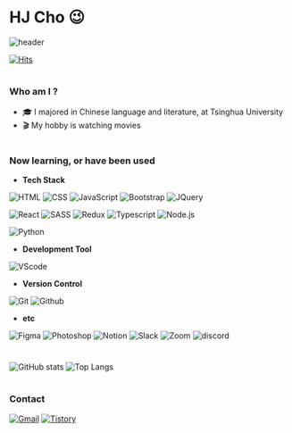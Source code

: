 # HJ Cho 😉

<div align=left>

![header](https://capsule-render.vercel.app/api?type=soft&color=292d3e&height=200&section=header&text=Welcome%20to%20hjinn0813's%20GitHub!👋&fontSize=45&fontColor=c792ea)

[![Hits](https://hits.seeyoufarm.com/api/count/incr/badge.svg?url=https%3A%2F%2Fgithub.com%2Fhjinn0813&count_bg=%23c792ea&title_bg=%23555555&icon=&icon_color=%23E7E7E7&title=visit&edge_flat=false)](https://github.com/hjinn0813)

#

### Who am I ?

- 🎓 I majored in Chinese language and literature, at Tsinghua University
- 🎬 My hobby is watching movies

#

### Now learning, or have been used

- **Tech Stack**

![HTML](https://img.shields.io/badge/HTML-E34F26?style=for-the-badge&logo=html5&logoColor=white)
![CSS](https://img.shields.io/badge/CSS-1572B6?style=for-the-badge&logo=css3&logoColor=white)
![JavaScript](https://img.shields.io/badge/JavaScript-F7DF1E?style=for-the-badge&logo=javascript&logoColor=black)
![Bootstrap](https://img.shields.io/badge/Bootstrap-7952B3?style=for-the-badge&logo=bootstrap&logoColor=white)
![JQuery](https://img.shields.io/badge/JQuery-0769AD?style=for-the-badge&logo=jquery&logoColor=white)

![React](https://img.shields.io/badge/React-61DAFB?style=for-the-badge&logo=react&logoColor=black)
![SASS](https://img.shields.io/badge/SASS-CC6699?style=for-the-badge&logo=Sass&logoColor=white)
![Redux](https://img.shields.io/badge/Redux-764ABC?style=for-the-badge&logo=Redux&logoColor=white)
![Typescript](https://img.shields.io/badge/typescript-3178C6?style=for-the-badge&logo=TypeScript&logoColor=white)
![Node.js](https://img.shields.io/badge/Node.js-339933?style=for-the-badge&logo=node.js&logoColor=white)

![Python](https://img.shields.io/badge/Python-3776AB?style=for-the-badge&logo=python&logoColor=white)

- **Development Tool**

![VScode](https://img.shields.io/badge/Visual_Studio_Code-007ACC?style=for-the-badge&logo=visual-studio-code&logoColor=white)

- **Version Control**

![Git](https://img.shields.io/badge/Git-F05032?style=for-the-badge&logo=git&logoColor=white)
![Github](https://img.shields.io/badge/GitHub-181717?style=for-the-badge&logo=github&logoColor=white)

- **etc**

![Figma](https://img.shields.io/badge/Figma-F24E1E?style=for-the-badge&logo=figma&logoColor=white)
![Photoshop](https://img.shields.io/badge/Photoshop-31A8FF?style=for-the-badge&logo=adobephotoshop&logoColor=white)
![Notion](https://img.shields.io/badge/Notion-000000?style=for-the-badge&logo=notion&logoColor=white)
![Slack](https://img.shields.io/badge/Slack-4A154B?style=for-the-badge&logo=Slack&logoColor=white)
![Zoom](https://img.shields.io/badge/Zoom-0B5CFF?style=for-the-badge&logo=zoom&logoColor=white)
![discord](https://img.shields.io/badge/Discord-5865F2?style=for-the-badge&logo=discord&logoColor=white)

#

![GitHub stats](https://github-readme-stats.vercel.app/api?username=hjinn0813&show_icons=true&theme=material-palenight)
![Top Langs](https://github-readme-stats.vercel.app/api/top-langs/?username=hjinn0813&exclude_repo=productive-box&layout=compact&theme=material-palenight)
#

### Contact

[![Gmail](https://img.shields.io/badge/Gmail-D14836?style=for-the-badge&logo=Gmail&logoColor=white)](mailto:hjc3790@gmail.com)
[![Tistory](https://img.shields.io/badge/Tistory-000000?style=for-the-badge&logo=tistory&logoColor=white)](https://hjinn0813.tistory.com/)
